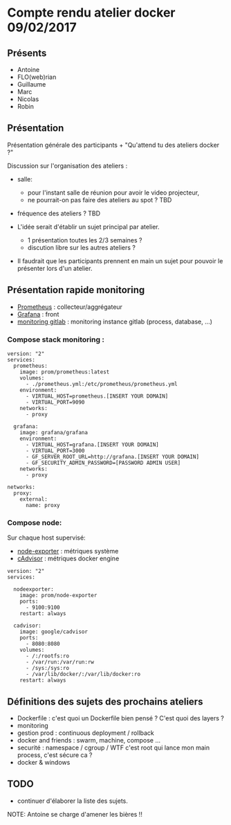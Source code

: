 # Compte rendu atelier docker 09/02/2017

## Présents

 * Antoine
 * FLO(web)rian
 * Guillaume
 * Marc
 * Nicolas
 * Robin

## Présentation

Présentation générale des participants + "Qu'attend tu des ateliers docker ?"

Discussion sur l'organisation des ateliers :
  * salle: 
  	* pour l'instant salle de réunion pour avoir le video projecteur,
  	* ne pourrait-on pas faire des ateliers au spot ? TBD
  * fréquence des ateliers ? TBD

  * L'idée serait d'établir un sujet principal par atelier. 
    * 1 présentation toutes les 2/3 semaines ?
    * discution libre sur les autres ateliers ?

  * Il faudrait que les participants prennent en main un sujet pour pouvoir le présenter lors d'un atelier.

## Présentation rapide monitoring

  * [Prometheus](https://prometheus.io) : collecteur/aggrégateur 
  * [Grafana](http://grafana.org/) : front 
  * [monitoring gitlab](http://monitor.gitlab.net/) : monitoring instance gitlab (process, database, ...)

### Compose stack monitoring :

```
version: "2"
services:
  prometheus:
    image: prom/prometheus:latest
    volumes:
      - ./prometheus.yml:/etc/prometheus/prometheus.yml
    environment:
      - VIRTUAL_HOST=prometheus.[INSERT YOUR DOMAIN]
      - VIRTUAL_PORT=9090
    networks:
      - proxy

  grafana:
    image: grafana/grafana
    environment:
      - VIRTUAL_HOST=grafana.[INSERT YOUR DOMAIN]
      - VIRTUAL_PORT=3000
      - GF_SERVER_ROOT_URL=http://grafana.[INSERT YOUR DOMAIN]
      - GF_SECURITY_ADMIN_PASSWORD=[PASSWORD ADMIN USER]
    networks:
      - proxy

networks:
  proxy:
    external:
      name: proxy

```

### Compose node:

Sur chaque host supervisé:
  * [node-exporter](https://github.com/prometheus/node_exporter) : métriques système
  * [cAdvisor](https://github.com/google/cadvisor) : métriques docker engine

```
version: "2"
services:

  nodeexporter:
    image: prom/node-exporter
    ports:
      - 9100:9100
    restart: always

  cadvisor:
    image: google/cadvisor
    ports:
      - 8080:8080
    volumes:
      - /:/rootfs:ro
      - /var/run:/var/run:rw
      - /sys:/sys:ro
      - /var/lib/docker/:/var/lib/docker:ro
    restart: always

```


## Définitions des sujets des prochains ateliers

 * Dockerfile : c'est quoi un Dockerfile bien pensé ? C'est quoi des layers ?
 * monitoring
 * gestion prod : continuous deployment / rollback
 * docker and friends : swarm, machine, compose ...
 * securité : namespace / cgroup / WTF c'est root qui lance mon main process, c'est sécure ca ?
 * docker & windows

## TODO

 * continuer d'élaborer la liste des sujets.

NOTE: Antoine se charge d'amener les bières !!